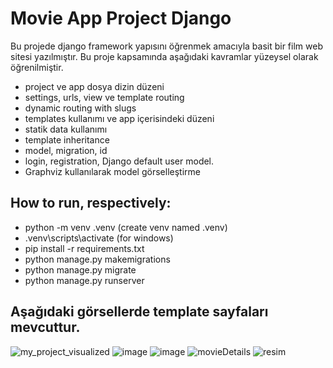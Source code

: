 # Movie App Project Django

Bu projede django framework yapısını öğrenmek amacıyla basit bir film web sitesi yazılmıştır. Bu proje kapsamında aşağıdaki kavramlar yüzeysel olarak öğrenilmiştir.
- project ve app dosya dizin düzeni
- settings, urls, view ve template routing
- dynamic routing with slugs
- templates kullanımı ve app içerisindeki düzeni
- statik data kullanımı
- template inheritance
- model, migration, id
- login, registration, Django default user model.
- Graphviz kullanılarak model görselleştirme

## How to run, respectively:
- python -m venv .venv (create venv named .venv)
- .venv\scripts\activate (for windows)
- pip install -r requirements.txt
- python manage.py makemigrations
- python manage.py migrate
- python manage.py runserver

## Aşağıdaki görsellerde template sayfaları mevcuttur.

![my_project_visualized](https://github.com/user-attachments/assets/f182e823-ce84-4ef3-87a7-1310cce3baef)
![image](https://github.com/user-attachments/assets/4c370c1a-04a6-4f76-aec3-bd3df24ab73a)
![image](https://github.com/user-attachments/assets/e62c2593-39fd-4efc-bfc5-13369a9e0172)
![movieDetails](https://github.com/user-attachments/assets/880f8037-4b12-441d-b8dc-d4fea344ebb2)
![resim](https://github.com/user-attachments/assets/423a3c1e-37f8-4978-ad78-4294db934ccb)

